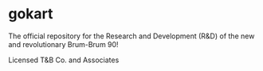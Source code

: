 # gokart

The official repository for the Research and Development (R&D) of the new and revolutionary Brum-Brum 90!

Licensed T&B Co. and Associates